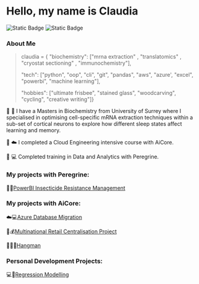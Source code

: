 # Hello, my name is Claudia
![Static Badge](https://img.shields.io/badge/Peregrine-Claudia-green?labelColor=013220&color=00CCF) ![Static Badge](https://img.shields.io/badge/AiCore-Claudia-orange?labelColor=FFCC33&color=00CCFF) 

### About Me

>claudia = {
    "biochemistry": ["mrna extraction" , "translatomics" , "cryostat sectioning" , "immunochemistry"],
>
>   "tech": ["python", "oop", "cli", "git", "pandas", "aws", "azure', "excel", "powerbi", "machine learning"],
>
>   "hobbies": ["ultimate frisbee", "stained glass", "woodcarving", "cycling", "creative writing"]}

:dna: :brain: I have a Masters in Biochemistry from University of Surrey where I specialised in optimising cell-specific mRNA extraction techniques within a sub-set of cortical neurons to explore how different sleep states affect learning and memory.

:snake: :cloud: I completed a Cloud Engineering intensive course with AiCore.

:eagle: :computer: Completed training in Data and Analytics with Peregrine.

### My projects with Peregrine:

:mosquito::globe_with_meridians:[PowerBI Insecticide Resistance Management](https://github.com/Claudiomics/power-bi-anopheles-insecticide-resistance)

### My projects with AiCore:

:cloud::computer:[Azure Database Migration](https://github.com/Claudiomics/azure-database-migration)

:snake::moneybag:[Multinational Retail Centralisation Project](https://github.com/Claudiomics/multinational-retail-data-centralisation-project.git)

:snake::standing_woman:[Hangman](https://github.com/Claudiomics/hangman.git)

### Personal Development Projects:

:computer::brain:[Regression Modelling](https://github.com/Claudiomics/Regression_Modelling)


